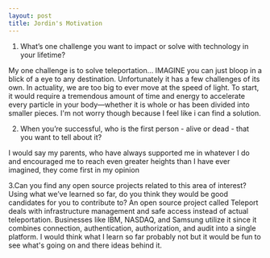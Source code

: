 ```yaml
---
layout: post
title: Jordin's Motivation 
---
```

1. What’s one challenge you want to impact or solve with technology in your lifetime?
   
My one challenge is to solve teleportation... IMAGINE you can just bloop in a blick of a eye to any destination. Unfortunately it has a few challenges of its own. In actuality, we are too big to ever move at the speed of light. To start, it would require a tremendous amount of time and energy to accelerate every particle in your body—whether it is whole or has been divided into smaller pieces. I'm not worry though because I feel like i can find a solution.

2. When you’re successful, who is the first person - alive or dead - that you want to tell about it?
   
I would say my parents, who have always supported me in whatever I do and encouraged me to reach even greater heights than I have ever imagined, they come first in my opinion

3.Can you find any open source projects related to this area of interest? Using what we’ve learned so far, do you think they would be good candidates for you to contribute to?
An open source project called Teleport deals with infrastructure management and safe access instead of actual teleportation. Businesses like IBM, NASDAQ, and Samsung utilize it since it combines connection, authentication, authorization, and audit into a single platform. I would think what I learn so far probably not but it would be fun to see what's going on and there ideas behind it.
